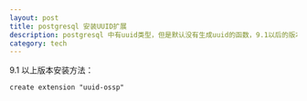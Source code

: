 ```yaml
---
layout: post
title: postgresql 安装UUID扩展 
description: postgresql 中有uuid类型，但是默认没有生成uuid的函数，9.1以后的版本安装扩展非常容易：create extension ＋ 扩展功能名称。 
category: tech
---
```

9.1 以上版本安装方法：
```
create extension "uuid-ossp"
```
